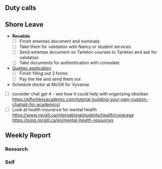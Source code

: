 ## Duty calls

## Shore Leave

- **Revalida**
	- [ ] Finish ementas document and nominata
	- [ ] Take them for validation with Nancy or student services
	- [ ] Send ementas document on Tarleton courses to Tarleton and ask for validation
	- [ ] Take documents for authentication with consulate

- [Quebec application](https://www.quebec.ca/en/immigration/sponsor-family-member/sponsoring-spouse-conjugal-partner/submitting-undertaking-application)
	- [ ] Finish filling out 3 forms
	- [ ] Pay the fee and send them out
- Schedule doctor at McGill for Vyvanse

- [ ] consider chat gpt 4 - see how it could help with organizing obsidian
https://effortlessacademic.com/tutorial-building-your-own-custom-chatgpt-for-academics/
- [ ] Look at health insurance for mental health
https://www.mcgill.ca/internationalstudents/health/coverage
https://pgss.mcgill.ca/en/mental-health-resources
## Weekly Report
### Research

### Self

